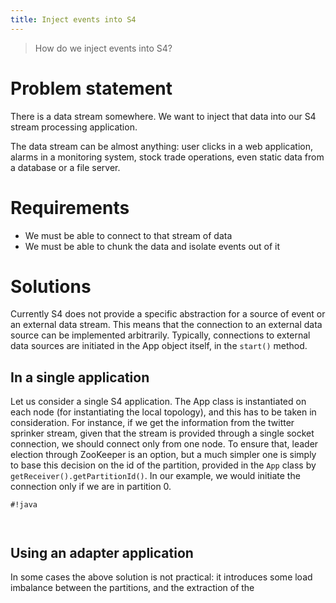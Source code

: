```yaml
---
title: Inject events into S4
---
```


> How do we inject events into S4?

# Problem statement
There is a data stream somewhere. We want to inject that data into our S4 stream processing application.

The data stream can be almost anything: user clicks in a web application, alarms in a monitoring system, stock trade operations, even static data from a database or a file server.

# Requirements
* We must be able to connect to that stream of data
* We must be able to chunk the data and isolate events out of it

# Solutions
Currently S4 does not provide a specific abstraction for a source of event or an external data stream. This means that the connection to an external data source can be implemented arbitrarily. Typically, connections to external data sources are initiated in the App object itself, in the `start()` method. 

## In a single application
Let us consider a single S4 application. The App class is instantiated on each node (for instantiating the local topology), and this has to be taken in consideration.
For instance, if we get the information from the twitter sprinker stream, given that the stream is provided through a single socket connection, we should connect only from one node. To ensure that, leader election through ZooKeeper is an option, but a much simpler one is simply to base this decision on the id of the partition, provided in the `App` class by `getReceiver().getPartitionId()`. In our example, we would initiate the connection only if we are in partition 0.

~~~
#!java



~~~


## Using an adapter application

In some cases the above solution is not practical: it introduces some load imbalance between the partitions, and the extraction of the 




